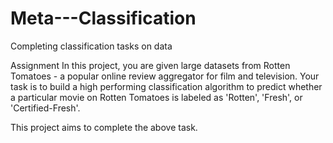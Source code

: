 # Meta---Classification
Completing classification tasks on data 

Assignment
In this project, you are given large datasets from Rotten Tomatoes - a popular online review aggregator for film and television. Your task is to build a high performing classification algorithm to predict whether a particular movie on Rotten Tomatoes is labeled as 'Rotten', 'Fresh', or 'Certified-Fresh'.

This project aims to complete the above task. 

